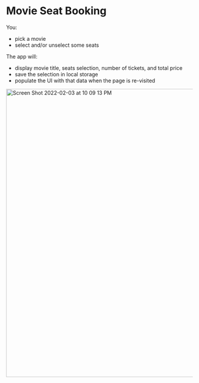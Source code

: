 # Movie Seat Booking
You:
- pick a movie 
- select and/or unselect some seats

The app will: 
- display movie title, seats selection, number of tickets, and total price
- save the selection in local storage 
- populate the UI with that data when the page is re-visited



<img width="779" alt="Screen Shot 2022-02-03 at 10 09 13 PM" src="https://user-images.githubusercontent.com/61345155/152480961-2e03500b-8791-49be-8e8c-0af3f95e3e9c.png">
